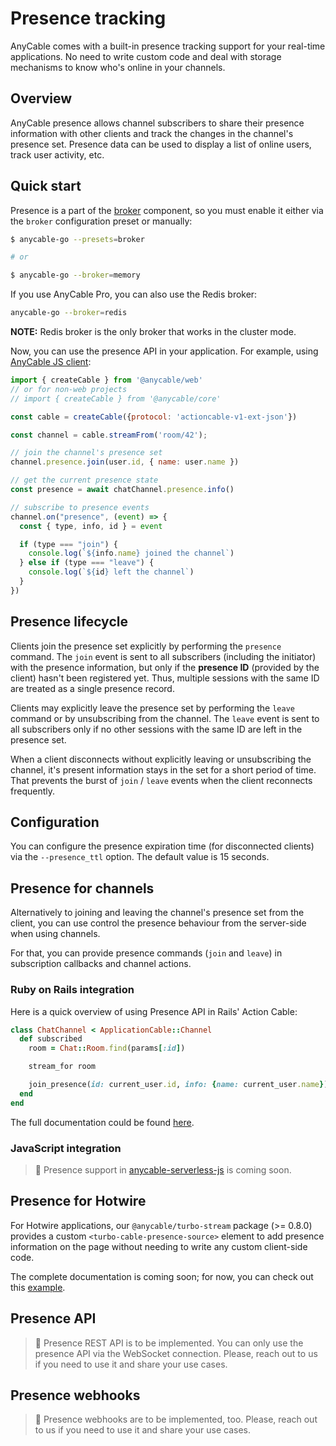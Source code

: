 # Presence tracking

AnyCable comes with a built-in presence tracking support for your real-time applications. No need to write custom code and deal with storage mechanisms to know who's online in your channels.

## Overview

AnyCable presence allows channel subscribers to share their presence information with other clients and track the changes in the channel's presence set. Presence data can be used to display a list of online users, track user activity, etc.

## Quick start

Presence is a part of the [broker](./broker.md) component, so you must enable it either via the `broker` configuration preset or manually:

```sh
$ anycable-go --presets=broker

# or

$ anycable-go --broker=memory
```

If you use AnyCable Pro, you can also use the Redis broker:

```sh
anycable-go --broker=redis
```

**NOTE:** Redis broker is the only broker that works in the cluster mode.

Now, you can use the presence API in your application. For example, using [AnyCable JS client](https://github.com/anycable/anycable-client):

```js
import { createCable } from '@anycable/web'
// or for non-web projects
// import { createCable } from '@anycable/core'

const cable = createCable({protocol: 'actioncable-v1-ext-json'})

const channel = cable.streamFrom('room/42');

// join the channel's presence set
channel.presence.join(user.id, { name: user.name })

// get the current presence state
const presence = await chatChannel.presence.info()

// subscribe to presence events
channel.on("presence", (event) => {
  const { type, info, id } = event

  if (type === "join") {
    console.log(`${info.name} joined the channel`)
  } else if (type === "leave") {
    console.log(`${id} left the channel`)
  }
})
```

## Presence lifecycle

Clients join the presence set explicitly by performing the `presence` command. The `join` event is sent to all subscribers (including the initiator) with the presence information, but only if the **presence ID** (provided by the client) hasn't been registered yet. Thus, multiple sessions with the same ID are treated as a single presence record.

Clients may explicitly leave the presence set by performing the `leave` command or by unsubscribing from the channel. The `leave` event is sent to all subscribers only if no other sessions with the same ID are left in the presence set.

When a client disconnects without explicitly leaving or unsubscribing the channel, it's present information stays in the set for a short period of time. That prevents the burst of `join` / `leave` events when the client reconnects frequently.

## Configuration

You can configure the presence expiration time (for disconnected clients) via the `--presence_ttl` option. The default value is 15 seconds.

## Presence for channels

Alternatively to joining and leaving the channel's presence set from the client, you can use control the presence behaviour from the server-side when using channels.

For that, you can provide presence commands (`join` and `leave`) in subscription callbacks
and channel actions.

### Ruby on Rails integration

Here is a quick overview of using Presence API in Rails' Action Cable:

```ruby
class ChatChannel < ApplicationCable::Channel
  def subscribed
    room = Chat::Room.find(params[:id])

    stream_for room

    join_presence(id: current_user.id, info: {name: current_user.name})
  end
end
```

The full documentation could be found [here](https://docs.anycable.io/edge/rails/extensions?id=presence-tracking).

### JavaScript integration

> 🚧 Presence support in [anycable-serverless-js](https://github.com/anycable/anycable-serverless-js) is coming soon.

## Presence for Hotwire

For Hotwire applications, our `@anycable/turbo-stream` package (>= 0.8.0) provides a custom `<turbo-cable-presence-source>` element to add presence information on the page without needing to write any custom client-side code.

The complete documentation is coming soon; for now, you can check out this [example](https://github.com/anycable/anycasts_demo/pull/17).

## Presence API

> 🚧 Presence REST API is to be implemented. You can only use the presence API via the WebSocket connection. Please, reach out to us if you need to use it and share your use cases.

## Presence webhooks

> 🚧 Presence webhooks are to be implemented, too. Please, reach out to us if you need to use it and share your use cases.
